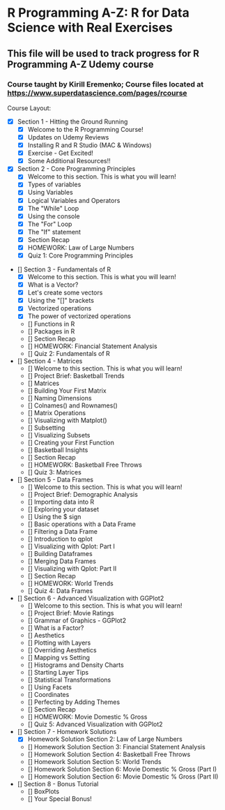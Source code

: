 # R Programming A-Z: R for Data Science with Real Exercises
## This file will be used to track progress for R Programming A-Z Udemy course
### Course taught by Kirill Eremenko; Course files located at https://www.superdatascience.com/pages/rcourse

Course Layout:

- [x] Section 1 - Hitting the Ground Running
	- [x] Welcome to the R Programming Course!
	- [x] Updates on Udemy Reviews
	- [x] Installing R and R Studio (MAC & Windows)
	- [x] Exercise - Get Excited!
	- [x] Some Additional Resources!!
- [x] Section 2 - Core Programming Principles
	- [x] Welcome to this section. This is what you will learn!
	- [x] Types of variables
	- [x] Using Variables
	- [x] Logical Variables and Operators
	- [x] The "While" Loop
	- [x] Using the console
	- [x] The "For" Loop
	- [x] The "If" statement
	- [x] Section Recap
	- [x] HOMEWORK: Law of Large Numbers
	- [x] Quiz 1: Core Programming Principles
- [] Section 3 - Fundamentals of R
	- [x] Welcome to this section. This is what you will learn!
	- [x] What is a Vector?
	- [x] Let's create some vectors
	- [x] Using the "[]" brackets
	- [x] Vectorized operations
	- [x] The power of vectorized operations
	- [] Functions in R
	- [] Packages in R
	- [] Section Recap
	- [] HOMEWORK: Financial Statement Analysis
	- [] Quiz 2: Fundamentals of R
- [] Section 4 - Matrices
	- [] Welcome to this section. This is what you will learn!
	- [] Project Brief: Basketball Trends
	- [] Matrices
	- [] Building Your First Matrix
	- [] Naming Dimensions
	- [] Colnames() and Rownames()
	- [] Matrix Operations
	- [] Visualizing with Matplot()
	- [] Subsetting
	- [] Visualizing Subsets
	- [] Creating your First Function
	- [] Basketball Insights
	- [] Section Recap
	- [] HOMEWORK: Basketball Free Throws
	- [] Quiz 3: Matrices
- [] Section 5 - Data Frames
	- [] Welcome to this section. This is what you will learn!
	- [] Project Brief: Demographic Analysis
	- [] Importing data into R
	- [] Exploring your dataset
	- [] Using the $ sign
	- [] Basic operations with a Data Frame
	- [] Filtering a Data Frame
	- [] Introduction to qplot
	- [] Visualizing with Qplot: Part I
	- [] Building Dataframes
	- [] Merging Data Frames
	- [] Visualizing with Qplot: Part II
	- [] Section Recap
	- [] HOMEWORK: World Trends
	- [] Quiz 4: Data Frames
- [] Section 6 - Advanced Visualization with GGPlot2
	- [] Welcome to this section. This is what you will learn!
	- [] Project Brief: Movie Ratings
	- [] Grammar of Graphics - GGPlot2
	- [] What is a Factor?
	- [] Aesthetics
	- [] Plotting with Layers
	- [] Overriding Aesthetics
	- [] Mapping vs Setting
	- [] Histograms and Density Charts
	- [] Starting Layer Tips
	- [] Statistical Transformations
	- [] Using Facets
	- [] Coordinates
	- [] Perfecting by Adding Themes
	- [] Section Recap
	- [] HOMEWORK: Movie Domestic % Gross
	- [] Quiz 5: Advanced Visualization with GGPlot2
- [] Section 7 - Homework Solutions
	- [x] Homework Solution Section 2: Law of Large Numbers
	- [] Homework Solution Section 3: Financial Statement Analysis
	- [] Homework Solution Section 4: Basketball Free Throws
	- [] Homework Solution Section 5: World Trends
	- [] Homework Solution Section 6: Movie Domestic % Gross (Part I)
	- [] Homework Solution Section 6: Movie Domestic % Gross (Part II)
- [] Section 8 - Bonus Tutorial
	- [] BoxPlots
	- [] Your Special Bonus!
